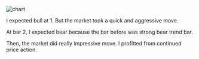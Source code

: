 ![chart](https://raw2.github.com/ryoqun/price-action-analysis/master/2014y03m06d/eurusd-m5.png "")

I expected bull at 1. But the market took a quick and aggressive move.

At bar 2, I expected bear because the bar before was strong bear trend bar.

Then, the market did really impressive move. I profitted from continued price action.

